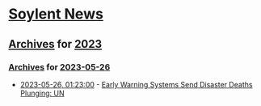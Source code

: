 # [Soylent News](../../../README.md)

## [Archives](../../index.md) for [2023](../index.md)

### [Archives](../../index.md) for [2023-05-26](index.md)

* [2023-05-26, 01:23:00](https://soylentnews.org/article.pl?sid=23/05/25/0436227&from=rss) - [Early Warning Systems Send Disaster Deaths Plunging: UN](https://soylentnews.org/article.pl?sid=23/05/25/0436227&from=rss)
